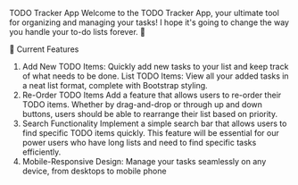 TODO Tracker App
Welcome to the TODO Tracker App, your ultimate tool for organizing and managing your tasks! I hope it's going to change the way you handle your to-do lists forever. 🚀

📝 Current Features
1. Add New TODO Items: Quickly add new tasks to your list and keep track of what needs to be done.
List TODO Items: View all your added tasks in a neat list format, complete with Bootstrap styling.
2. Re-Order TODO Items
Add a feature that allows users to re-order their TODO items. Whether by drag-and-drop or through up and down buttons, users should be able to rearrange their list based on priority.
3. Search Functionality
Implement a simple search bar that allows users to find specific TODO items quickly. This feature will be essential for our power users who have long lists and need to find specific tasks efficiently.
4. Mobile-Responsive Design: Manage your tasks seamlessly on any device, from desktops to mobile phone


